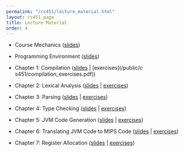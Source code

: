 ```yaml
---
permalink: "/cs451/lecture_material.html"
layout: cs451_page
title: Lecture Material
order: 4
---
```


- Course Mechanics ([slides](/public/cs451/course_mechanics.pdf))

- Programming Environment ([slides](/public/cs451/programming_environment.pdf))

- Chapter 1: Compilation ([slides](/public/cs451/compilation.pdf) \| [exercises](/public/c
s451/compilation_exercises.pdf))

- Chapter 2: Lexical Analysis ([slides](/public/cs451/lexical_analysis.pdf) \| [exercises](/public/cs451/lexical_analysis_exercises.pdf))

- Chapter 3: Parsing ([slides](/public/cs451/parsing.pdf) \| [exercises](/public/cs451/parsing_exercises.pdf))

- Chapter 4: Type Checking ([slides](/public/cs451/type_checking.pdf) \| [exercises](/public/cs451/type_checking_exercises.pdf))

- Chapter 5: JVM Code Generation ([slides](/public/cs451/jvm_codegen.pdf) \| [exercises](/public/cs451/jvm_codegen_exercises.pdf))

- Chapter 6: Translating JVM Code to MIPS Code ([slides](/public/cs451/mips_codegen.pdf) \| [exercises](/public/cs451/mips_codegen_exercises.pdf))

- Chapter 7: Register Allocation ([slides](/public/cs451/register_allocation.pdf) \| [exercises](/public/cs451/register_allocation_exercises.pdf))
